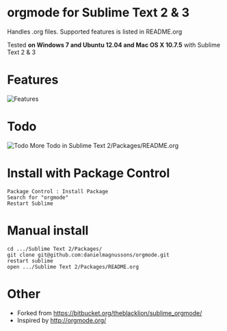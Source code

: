 orgmode for Sublime Text 2 & 3
=============

Handles .org files. Supported features is listed in README.org

Tested **on Windows 7 and Ubuntu 12.04 and Mac OS X 10.7.5** with Sublime Text 2 & 3


Features
=============
![Features](https://raw.github.com/danielmagnussons/orgmode/master/images/screenshot1.png)


Todo
=============
![Todo](https://raw.github.com/danielmagnussons/orgmode/master/images/screenshot2.png)
More Todo in Sublime Text 2/Packages/README.org


Install with Package Control
=============

	Package Control : Install Package
	Search for "orgmode"
	Restart Sublime


Manual install
=============
	
	cd .../Sublime Text 2/Packages/
	git clone git@github.com:danielmagnussons/orgmode.git
	restart sublime
	open .../Sublime Text 2/Packages/README.org


Other
=============

* Forked from https://bitbucket.org/theblacklion/sublime_orgmode/
* Inspired by http://orgmode.org/
